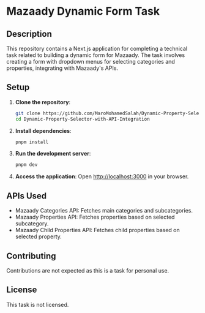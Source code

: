 # Mazaady Dynamic Form Task

## Description
This repository contains a Next.js application for completing a technical task related to building a dynamic form for Mazaady. The task involves creating a form with dropdown menus for selecting categories and properties, integrating with Mazaady's APIs.

## Setup
1. **Clone the repository**:
   ```bash
   git clone https://github.com/MaroMohamedSalah/Dynamic-Property-Selector-with-API-Integration.git
   cd Dynamic-Property-Selector-with-API-Integration
   ```

2. **Install dependencies**:
   ```bash
   pnpm install
   ```

3. **Run the development server**:
   ```bash
   pnpm dev
   ```

4. **Access the application**:
   Open [http://localhost:3000](http://localhost:3000) in your browser.

## APIs Used
- Mazaady Categories API: Fetches main categories and subcategories.
- Mazaady Properties API: Fetches properties based on selected subcategory.
- Mazaady Child Properties API: Fetches child properties based on selected property.

## Contributing
Contributions are not expected as this is a task for personal use.

## License
This task is not licensed.
